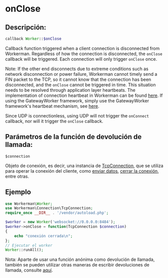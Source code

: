 # onClose
## Descripción:
```php
callback Worker::$onClose
```

Callback function triggered when a client connection is disconnected from Workerman. Regardless of how the connection is disconnected, the `onClose` callback will be triggered. Each connection will only trigger `onClose` once.

Note: If the other end disconnects due to extreme conditions such as network disconnection or power failure, Workerman cannot timely send a FIN packet to the TCP, so it cannot know that the connection has been disconnected, and the `onClose` cannot be triggered in time. This situation needs to be resolved through application layer heartbeats. The implementation of connection heartbeat in Workerman can be found [here](../faq/heartbeat.md). If using the GatewayWorker framework, simply use the GatewayWorker framework's heartbeat mechanism, see [here](https://doc2.workerman.net/heartbeat.html).

Since UDP is connectionless, using UDP will not trigger the `onConnect` callback, nor will it trigger the `onClose` callback.

## Parámetros de la función de devolución de llamada:

 ``` $connection ```

Objeto de conexión, es decir, una instancia de [TcpConnection](../tcp-connection.md), que se utiliza para operar la conexión del cliente, como [enviar datos](../tcp-connection/send.md), [cerrar la conexión](../tcp-connection/close.md), entre otras.

## Ejemplo

```php
use Workerman\Worker;
use Workerman\Connection\TcpConnection;
require_once __DIR__ . '/vendor/autoload.php';

$worker = new Worker('websocket://0.0.0.0:8484');
$worker->onClose = function(TcpConnection $connection)
{
    echo "conexión cerrada\n";
};
// Ejecutar el worker
Worker::runAll();
```

Nota: Aparte de usar una función anónima como devolución de llamada, también se pueden utilizar otras maneras de escribir devoluciones de llamada, consulte [aquí](../faq/callback_methods.md).
